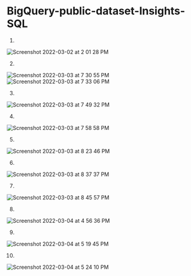 # BigQuery-public-dataset-Insights-SQL

1.
![Screenshot 2022-03-02 at 2 01 28 PM](https://user-images.githubusercontent.com/100759105/156597876-4381e056-9113-4d2f-9f7f-0af7da24f403.png)

2.
![Screenshot 2022-03-03 at 7 30 55 PM](https://user-images.githubusercontent.com/100759105/156751843-272f8b24-7a56-44a5-bc21-4dd17fe14d50.png)
![Screenshot 2022-03-03 at 7 33 06 PM](https://user-images.githubusercontent.com/100759105/156752300-817bc9ba-a604-49a3-b7d8-356a36b08f63.png)

3.
![Screenshot 2022-03-03 at 7 49 32 PM](https://user-images.githubusercontent.com/100759105/156752333-e6d6c684-a7c9-4175-9656-fef7406f0a25.png)

4.
![Screenshot 2022-03-03 at 7 58 58 PM](https://user-images.githubusercontent.com/100759105/156752837-92c966a6-1c8e-4b91-92d0-1629d8978c34.png)

5.
![Screenshot 2022-03-03 at 8 23 46 PM](https://user-images.githubusercontent.com/100759105/156753520-6e863c25-a5b3-41c7-98ec-a53b558b9a3b.png)

6.
![Screenshot 2022-03-03 at 8 37 37 PM](https://user-images.githubusercontent.com/100759105/156753911-aff5d79a-bb3b-4d4b-91b2-3c1988636223.png)

7.
![Screenshot 2022-03-03 at 8 45 57 PM](https://user-images.githubusercontent.com/100759105/156754402-37870326-be55-4adb-b333-c1b8e118b5d2.png)

8.
![Screenshot 2022-03-04 at 4 56 36 PM](https://user-images.githubusercontent.com/100759105/156755483-610a3d15-ce56-4afa-b63d-5c1272d823c6.png)

9.
![Screenshot 2022-03-04 at 5 19 45 PM](https://user-images.githubusercontent.com/100759105/156758380-c3136f5c-f204-4cac-ba09-703ea347a17e.png)

10.
![Screenshot 2022-03-04 at 5 24 10 PM](https://user-images.githubusercontent.com/100759105/156759310-d374cc37-a3a1-4d8a-969d-8af593ac3ae4.png)
